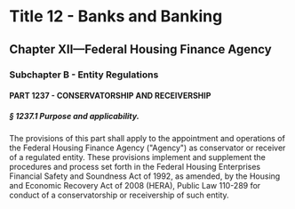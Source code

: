 
# Title 12 - Banks and Banking
## Chapter XII—Federal Housing Finance Agency
### Subchapter B - Entity Regulations
#### PART 1237 - CONSERVATORSHIP AND RECEIVERSHIP
##### § 1237.1 Purpose and applicability.

The provisions of this part shall apply to the appointment and operations of the Federal Housing Finance Agency ("Agency") as conservator or receiver of a regulated entity. These provisions implement and supplement the procedures and process set forth in the Federal Housing Enterprises Financial Safety and Soundness Act of 1992, as amended, by the Housing and Economic Recovery Act of 2008 (HERA), Public Law 110-289 for conduct of a conservatorship or receivership of such entity.
